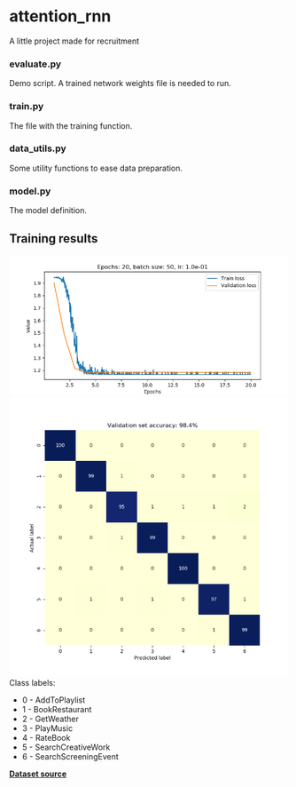 # attention_rnn
A little project made for recruitment

### evaluate.py
Demo script. A trained network weights file is needed to run. 

### train.py
The file with the training function.

### data_utils.py
Some utility functions to ease data preparation.

### model.py
The model definition.

## Training results
![Training report](https://github.com/Walusus/attention_rnn/blob/master/plots/train_report.png "Training report")
![Confusion matrix](https://github.com/Walusus/attention_rnn/blob/master/plots/conf_mat.png "Confusion matrix")
Class labels:
* 0 - AddToPlaylist
* 1 - BookRestaurant
* 2 - GetWeather
* 3 - PlayMusic
* 4 - RateBook
* 5 - SearchCreativeWork
* 6 - SearchScreeningEvent


[**Dataset source**](https://github.com/snipsco/nlu-benchmark/tree/master/2017-06-custom-intent-engines)
